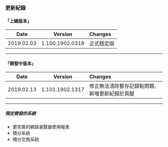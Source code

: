 ### 更新紀錄
#### 「上線版本」
|Date    |Version    |Changes|
|:------------:|:-----------------:|:--------------------------------------|
|2019.02.03  |1.100.1902.0318    |正式穩定版|
- - -
#### 「開發中版本」
|Date    |Version    |Changes|
|:------------:|:-----------------:|:--------------------------------------|
|2019.02.13  |1.101.1902.1317    |修正無法清除暫存記錄點問題、新增更新紀錄於頁腳|
- - -
##### 預定開發的系統
- 更完善的網路瀏覽器使用報表
- 積分系統
- 積分交換系統 
